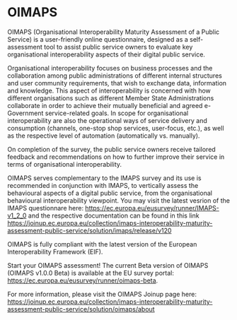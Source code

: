 # OIMAPS
OIMAPS (Organisational Interoperability Maturity Assessment of a Public Service) is a user-friendly online questionnaire, designed as a self-assessment tool to assist public service owners to evaluate key organisational interoperability aspects of their digital public service.

Organisational interoperability focuses on business processes and the collaboration among public administrations of different internal structures and user community requirements, that wish to exchange data, information and knowledge. This aspect of interoperability is concerned with how different organisations such as different Member State Administrations collaborate in order to achieve their mutually beneficial and agreed e-Government service-related goals. In scope for organisational interoperability are also the operational ways of service delivery and consumption (channels, one-stop shop services, user-focus, etc.), as well as the respective level of automation (automatically vs. manually).

On completion of the survey, the public service owners receive tailored feedback and recommendations on how to further improve their service in terms of organisational interoperability.

OIMAPS serves complementary to the IMAPS survey and its use is recommended in conjunction with IMAPS, to vertically assess the behavioural aspects of a digital public service, from the organisational behavioural interoperability viewpoint. You may visit the latest vesrion of the IMAPS questionnare here: https://ec.europa.eu/eusurvey/runner/IMAPS-v1_2_0 and the respective documentation can be found in this link https://joinup.ec.europa.eu/collection/imaps-interoperability-maturity-assessment-public-service/solution/imaps/release/v120

OIMAPS is fully compliant with the latest version of the European Interoperability Framework (EIF).

Start your OIMAPS assessment!
The current Beta version of OIMAPS (OIMAPS v1.0.0 Beta) is available at the EU survey portal: https://ec.europa.eu/eusurvey/runner/oimaps-beta.

For more information, please visit the OIMAPS Joinup page here: https://joinup.ec.europa.eu/collection/imaps-interoperability-maturity-assessment-public-service/solution/oimaps/about
